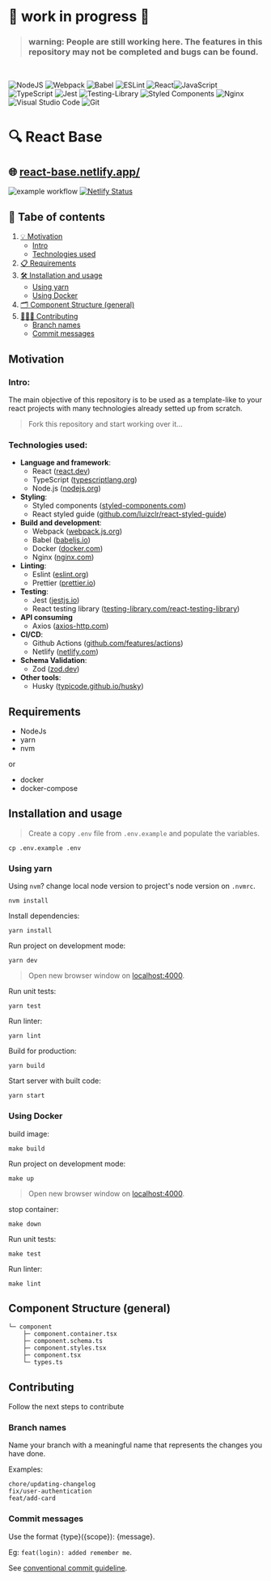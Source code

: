 # 🚧 work in progress 🚧

> ### **warning**: People are still working here. The features in this repository may not be completed and bugs can be found.

<br/> 

![NodeJS](https://img.shields.io/badge/node.js-6DA55F?style=for-the-badge&logo=node.js&logoColor=white)
![Webpack](https://img.shields.io/badge/webpack-%238DD6F9.svg?style=for-the-badge&logo=webpack&logoColor=black)
![Babel](https://img.shields.io/badge/Babel-F9DC3e?style=for-the-badge&logo=babel&logoColor=black)
![ESLint](https://img.shields.io/badge/ESLint-4B3263?style=for-the-badge&logo=eslint&logoColor=white)
![React](https://img.shields.io/badge/react-%2320232a.svg?style=for-the-badge&logo=react&logoColor=%2361DAFB)![JavaScript](https://img.shields.io/badge/javascript-%23323330.svg?style=for-the-badge&logo=javascript&logoColor=%23F7DF1E)
![TypeScript](https://img.shields.io/badge/typescript-%23007ACC.svg?style=for-the-badge&logo=typescript&logoColor=white)
![Jest](https://img.shields.io/badge/-jest-%23C21325?style=for-the-badge&logo=jest&logoColor=white)
![Testing-Library](https://img.shields.io/badge/-TestingLibrary-%23E33332?style=for-the-badge&logo=testing-library&logoColor=white)
![Styled Components](https://img.shields.io/badge/styled--components-DB7093?style=for-the-badge&logo=styled-components&logoColor=white)
![Nginx](https://img.shields.io/badge/nginx-%23009639.svg?style=for-the-badge&logo=nginx&logoColor=white)
![Visual Studio Code](https://img.shields.io/badge/Visual%20Studio%20Code-0078d7.svg?style=for-the-badge&logo=visual-studio-code&logoColor=white)
![Git](https://img.shields.io/badge/git-%23F05033.svg?style=for-the-badge&logo=git&logoColor=white)


# 🔍 React Base

## 🌐 [react-base.netlify.app/](https://react-base.netlify.app/)
![example workflow](https://github.com/luizclr/react-base/actions/workflows/main.yml/badge.svg)
[![Netlify Status](https://api.netlify.com/api/v1/badges/3686df98-70c6-43be-bb8b-f5f7b5b238c9/deploy-status)](https://app.netlify.com/sites/react-base/deploys)


## 📖 Tabe of contents

1. [💡 Motivation](#motivation)
    - [Intro](#intro)
    - [Technologies used](#technologies-used)
1. [📋 Requirements](#requirements)
2. [🛠️ Installation and usage](#installation-and-usage)
    - [Using yarn](#using-yarn)
    - [Using Docker](#using-docker)
3. [🗂️ Component Structure (general)](#component-structure-general)
4. [🧑🏻‍💻 Contributing](#contributing)
    - [Branch names](#branch-names)
    - [Commit messages](#commit-messages)

## Motivation

### Intro:

The main objective of this repository is to be used as a template-like to your react projects with many technologies already setted up from scratch.

> Fork this repository and start working over it...

### Technologies used:

- **Language and framework**:
  - React ([react.dev](https://react.dev/))
  - TypeScript ([typescriptlang.org](https://www.typescriptlang.org/))
  - Node.js ([nodejs.org](https://nodejs.org/en))
- **Styling**:
  - Styled components ([styled-components.com](https://styled-components.com/))
  - React styled guide ([github.com/luizclr/react-styled-guide](https://github.com/luizclr/react-styled-guide))
- **Build and development**:
  - Webpack ([webpack.js.org](https://webpack.js.org/))
  - Babel ([babeljs.io](https://babeljs.io/))
  - Docker ([docker.com](https://www.docker.com/))
  - Nginx ([nginx.com](https://www.nginx.com/))
- **Linting**:
  - Eslint ([eslint.org](https://eslint.org/))
  - Prettier ([prettier.io](https://prettier.io/))
- **Testing**:
  - Jest ([jestjs.io](https://jestjs.io/))
  - React testing library ([testing-library.com/react-testing-library](https://testing-library.com/docs/react-testing-library/intro/))
- **API consuming**
  - Axios ([axios-http.com](https://axios-http.com/docs/intro))
- **CI/CD**:
  - Github Actions ([github.com/features/actions](https://github.com/features/actions))
  - Netlify ([netlify.com](https://www.netlify.com/))
- **Schema Validation**:
  - Zod ([zod.dev](https://zod.dev/))
- **Other tools**:
  - Husky ([typicode.github.io/husky](https://typicode.github.io/husky/))


## Requirements

- NodeJs
- yarn
- nvm

or

- docker
- docker-compose
## Installation and usage

> Create a copy `.env` file from `.env.example` and populate the variables.

```shell
cp .env.example .env
```

### Using yarn

Using `nvm`? change local node version to project's node version on `.nvmrc`.

```shell
nvm install
```

Install dependencies:
```shell
yarn install
```

Run project on development mode:
```shell
yarn dev
```
> Open new browser window on [localhost:4000](http://localhost:4000).

Run unit tests:
```shell
yarn test
```

Run linter:
```shell
yarn lint
```

Build for production:
```shell
yarn build
```

Start server with built code:
```shell
yarn start
```

### Using Docker

build image:
```shell
make build
```

Run project on development mode:
```shell
make up
```
> Open new browser window on [localhost:4000](http://localhost:4000).

stop container:
```shell
make down
```

Run unit tests:
```shell
make test
```

Run linter:
```shell
make lint
```

## Component Structure (general)

```
└─ component
    ├─ component.container.tsx
    ├─ component.schema.ts
    ├─ component.styles.tsx
    ├─ component.tsx
    └─ types.ts
```

## Contributing

Follow the next steps to contribute
### Branch names

Name your branch with a meaningful name that represents the changes you have done.

Examples:

```
chore/updating-changelog
fix/user-authentication
feat/add-card
```

### Commit messages

Use the format {type}({scope}): {message}.

Eg: `feat(login): added remember me`.

See [conventional commit guideline](https://www.conventionalcommits.org/en/v1.0.0/).
